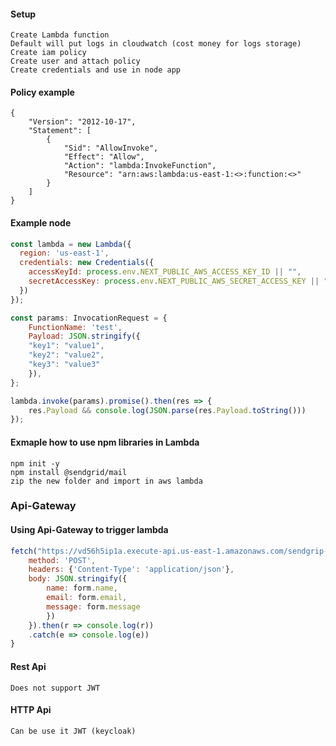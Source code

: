 
#### Setup

```
Create Lambda function
Default will put logs in cloudwatch (cost money for logs storage)
Create iam policy
Create user and attach policy
Create credentials and use in node app
```

#### Policy example

```
{
    "Version": "2012-10-17",
    "Statement": [
        {
            "Sid": "AllowInvoke",
            "Effect": "Allow",
            "Action": "lambda:InvokeFunction",
            "Resource": "arn:aws:lambda:us-east-1:<>:function:<>"
        }
    ]
}
```

#### Example node

```jsx
const lambda = new Lambda({
  region: 'us-east-1',
  credentials: new Credentials({
    accessKeyId: process.env.NEXT_PUBLIC_AWS_ACCESS_KEY_ID || "",
    secretAccessKey: process.env.NEXT_PUBLIC_AWS_SECRET_ACCESS_KEY || ""
  })
});

const params: InvocationRequest = {
    FunctionName: 'test',
    Payload: JSON.stringify({
    "key1": "value1",
    "key2": "value2",
    "key3": "value3"
    }),
};

lambda.invoke(params).promise().then(res => {
    res.Payload && console.log(JSON.parse(res.Payload.toString()))
});
```

#### Exmaple how to use npm libraries in Lambda
```
npm init -y
npm install @sendgrid/mail
zip the new folder and import in aws lambda
```

### Api-Gateway

#### Using Api-Gateway to trigger lambda

```jsx
fetch("https://vd56h5ip1a.execute-api.us-east-1.amazonaws.com/sendgrip-stage/send-email", {
    method: 'POST',
    headers: {'Content-Type': 'application/json'},
    body: JSON.stringify({
        name: form.name,
        email: form.email,
        message: form.message
        })
    }).then(r => console.log(r))
    .catch(e => console.log(e))
}
```
#### Rest Api

```
Does not support JWT
```

#### HTTP Api

```
Can be use it JWT (keycloak)
```

